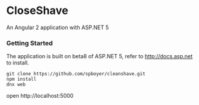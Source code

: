 # CloseShave
An Angular 2 application with ASP.NET 5

### Getting Started
The application is built on beta8 of ASP.NET 5, refer to http://docs.asp.net to install.

```
git clone https://github.com/spboyer/cleanshave.git
npm install
dnx web
```
open http://localhost:5000
